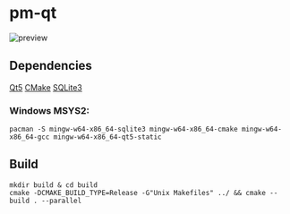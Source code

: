 # pm-qt

![preview](https://user-images.githubusercontent.com/38132413/117666187-47154680-b1ac-11eb-8faf-ba1c9b6b80e5.png)

## Dependencies

[Qt5](https://www.qt.io/download-qt-installer)
[CMake](https://cmake.org/download/)
[SQLite3](https://www.sqlite.org/download.html)

### Windows MSYS2:

    pacman -S mingw-w64-x86_64-sqlite3 mingw-w64-x86_64-cmake mingw-w64-x86_64-gcc mingw-w64-x86_64-qt5-static

## Build

    mkdir build & cd build
    cmake -DCMAKE_BUILD_TYPE=Release -G"Unix Makefiles" ../ && cmake --build . --parallel
